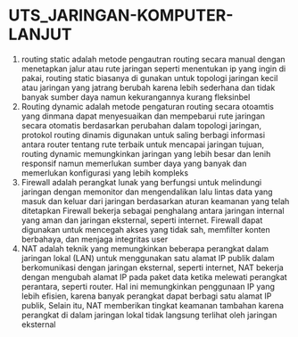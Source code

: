 # UTS_JARINGAN-KOMPUTER-LANJUT

1. routing static adalah metode pengautran routing secara manual dengan menetapkan jalur atau rute jaringan seperti menentukan ip yang ingin di pakai, routing static biasanya di gunakan untuk topologi jaringan kecil atau jaringan yang jatrang berubah karena lebih sederhana dan tidak banyak sumber daya namun kekurangannya kurang fleksinbel
2. Routing dynamic adalah metode pengaturan  routing secara  otoamtis yang dinmana dapat menyesuaikan dan mempebarui rute jaringan secara otomatis berdasarkan perubahan dalam topologi jaringan, protokol routing dinamis digunakan untuk saling berbagi informasi antara router tentang rute terbaik untuk mencapai jaringan tujuan, routing dynamic memungkinkan jaringan yang lebih besar dan lenih responsif namun memerlukan sumber daya yang banyak dan memerlukan konfigurasi yang lebih kompleks
3. Firewall adalah perangkat lunak yang berfungsi untuk melindungi jaringan dengan memonitor dan mengendalikan lalu lintas data yang masuk dan keluar dari jaringan berdasarkan aturan keamanan yang telah ditetapkan Firewall bekerja sebagai penghalang antara jaringan internal yang aman dan jaringan eksternal, seperti internet. Firewall dapat digunakan untuk mencegah akses yang tidak sah, memfilter konten berbahaya, dan menjaga integritas user
4. NAT adalah teknik yang memungkinkan beberapa perangkat dalam jaringan lokal (LAN) untuk menggunakan satu alamat IP publik dalam berkomunikasi dengan jaringan eksternal, seperti internet, NAT bekerja dengan mengubah alamat IP pada paket data ketika melewati perangkat perantara, seperti router. Hal ini memungkinkan penggunaan IP yang lebih efisien, karena banyak perangkat dapat berbagi satu alamat IP publik, Selain itu, NAT memberikan tingkat keamanan tambahan karena perangkat di dalam jaringan lokal tidak langsung terlihat oleh jaringan eksternal
